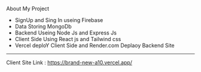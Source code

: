 About My Project

- SignUp and Sing In useing Firebase
- Data Storing MongoDb
- Backend Useing Node Js and Express Js
- Client Side Using React js and Tailwind css
- Vercel deploY Client Side and Render.com Deplaoy Backend Site

---

Client Site Link : https://brand-new-a10.vercel.app/
